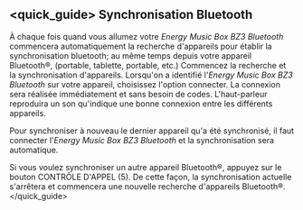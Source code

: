 ## <quick_guide> Synchronisation Bluetooth
À chaque fois quand vous allumez votre *Energy Music Box BZ3 Bluetooth* commencera automatiquement la recherche d'appareils pour établir la synchronisation bluetooth; au même temps depuis votre appareil Bluetooth®, (portable, tablette, portable, etc.) Commencez la recherche et la synchronisation d'appareils. Lorsqu'on a identifié l'*Energy Music Box BZ3 Bluetooth* sur votre appareil, choisissez l'option connecter.  La connexion sera réalisée immédiatement et sans besoin de codes. L'haut-parleur reproduira un son qu'indique une bonne connexion entre les différents appareils.

Pour synchroniser à nouveau le dernier appareil qu'a été synchronisé, il faut connecter l'*Energy Music Box BZ3 Bluetooth* et la synchronisation sera automatique. 

Si vous voulez synchroniser un autre appareil Bluetooth®, appuyez sur le bouton CONTRÔLE D'APPEL (5). De cette façon, la synchronisation actuelle s'arrêtera et commencera une nouvelle recherche d'appareils Bluetooth®.
</quick_guide>
